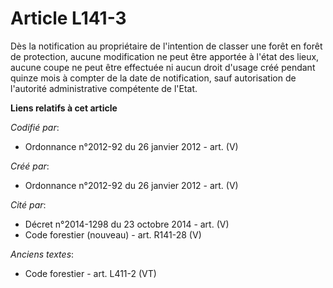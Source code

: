 # Article L141-3

Dès la notification au propriétaire de l'intention de classer une forêt en forêt de protection, aucune modification ne peut
être apportée à l'état des lieux, aucune coupe ne peut être effectuée ni aucun droit d'usage créé pendant quinze mois à
compter de la date de notification, sauf autorisation de l'autorité administrative compétente de l'Etat.

**Liens relatifs à cet article**

_Codifié par_:

  - Ordonnance n°2012-92 du 26 janvier 2012 - art. (V)

_Créé par_:

  - Ordonnance n°2012-92 du 26 janvier 2012 - art. (V)

_Cité par_:

  - Décret n°2014-1298 du 23 octobre 2014 - art. (V)
  - Code forestier (nouveau) - art. R141-28 (V)

_Anciens textes_:

  - Code forestier - art. L411-2 (VT)
